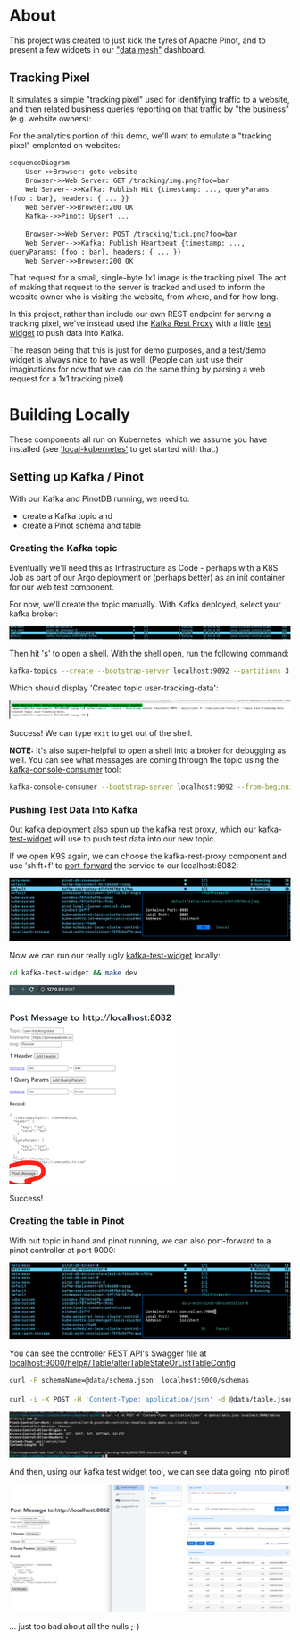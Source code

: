 # About
This project was created to just kick the tyres of Apache Pinot, and to present a few  widgets in our ["data mesh"](https://kindservices.github.io/idea-labs/data-mesh/about.html) dashboard.

## Tracking Pixel

It simulates a simple "tracking pixel" used for identifying traffic to a website, and then related business queries reporting on that traffic by "the business" (e.g. website owners):


For the analytics portion of this demo, we'll want to emulate a "tracking pixel" emplanted on websites:

```mermaid
sequenceDiagram
    User->>Browser: goto website 
    Browser->>Web Server: GET /tracking/img.png?foo=bar
    Web Server-->>Kafka: Publish Hit {timestamp: ..., queryParams: {foo : bar}, headers: { ... }}
    Web Server->>Browser:200 OK
    Kafka-->>Pinot: Upsert ...

    Browser->>Web Server: POST /tracking/tick.png?foo=bar
    Web Server-->>Kafka: Publish Heartbeat {timestamp: ..., queryParams: {foo : bar}, headers: { ... }}
    Web Server->>Browser:200 OK
```

That request for a small, single-byte 1x1 image is the tracking pixel. The act of making that request to the server is tracked and used to inform the website owner who is visiting the website, from where, and for how long.

In this project, rather than include our own REST endpoint for serving a tracking pixel, we've instead used the [Kafka Rest Proxy](https://docs.confluent.io/platform/current/kafka-rest/api.html) with a little [test widget](./kafka-test-widget/README.md) to push data into Kafka.

The reason being that this is just for demo purposes, and a test/demo widget is always nice to have as well. (People can just use their imaginations for now that we can do the same thing by parsing a web request for a 1x1 tracking pixel)

# Building Locally

These components all run on Kubernetes, which we assume you have installed (see ['local-kubernetes'](https://github.com/kindservices/local-kubernetes) to get started with that.)


## Setting up Kafka / Pinot

With our Kafka and PinotDB running, we need to:
 * create a Kafka topic and
 * create a Pinot schema and table


### Creating the Kafka topic
Eventually we'll need this as Infrastructure as Code - perhaps with a K8S Job as part of our Argo deployment or (perhaps better) as an init container for our web test component.

For now, we'll create the topic manually. With Kafka deployed, select your kafka broker:

![K9S Kafka Broker](./docs/k9s-kafka-broker.png)

Then hit 's' to open a shell. With the shell open, run the following command:
```bash
kafka-topics --create --bootstrap-server localhost:9092 --partitions 3 --replication-factor 1 --topic user-tracking-data
```
Which should display 'Created topic user-tracking-data':

![Create Kafka Topic](./docs/create-kafka-topic.png)

Success! We can type `exit` to get out of the shell.


**NOTE:**
It's also super-helpful to open a shell into a broker for debugging as well. 
You can see what messages are coming through the topic using the [kafka-console-consumer](https://kafka.apache.org/quickstart) tool:
```bash
kafka-console-consumer --bootstrap-server localhost:9092 --from-beginning --property print.key=true --topic user-tracking-data
```

### Pushing Test Data Into Kafka

Out kafka deployment also spun up the kafka rest proxy, which our [kafka-test-widget](./kafka-test-widget/README.md) will use to push test data into our new topic.

If we open K9S again, we can choose the kafka-rest-proxy component and use 'shift+f' to [port-forward](https://kubernetes.io/docs/tasks/access-application-cluster/port-forward-access-application-cluster/) the service to our localhost:8082:

![Port Forward](./docs/kafka-rest-port-forward.png)

Now we can run our really ugly [kafka-test-widget](./kafka-test-widget/README.md) locally:

```bash 
cd kafka-test-widget && make dev
```

![Publish Data](./docs/kafka-test-publish.png)

Success!

### Creating the table in Pinot

With out topic in hand and pinot running, we can also port-forward to a pinot controller at port 9000:

![Port forward pinot](./docs/port-forward-pinot.png)

You can see the controller REST API's Swagger file at [localhost:9000/help#/Table/alterTableStateOrListTableConfig](http://localhost:9000/help#/Table/alterTableStateOrListTableConfig)

```bash
curl -F schemaName=@data/schema.json  localhost:9000/schemas

curl -i -X POST -H 'Content-Type: application/json' -d @data/table.json localhost:9000/tables
```

![Added table](./docs/added-table.png)

And then, using our kafka test widget tool, we can see data going into pinot!

![Data Pinot](./docs/pinot-data.png)

... just too bad about all the nulls ;-)